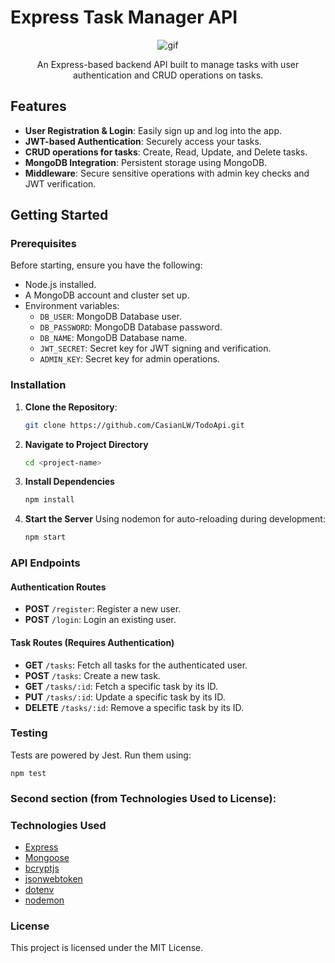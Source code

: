 # Express Task Manager API

<div align="center">
    <img src="https://media.giphy.com/media/znlSLQEFWmxI3XO9zP/giphy.gif" alt="gif" />
    <p>An Express-based backend API built to manage tasks with user authentication and CRUD operations on tasks.</p>
</div>

## Features

- **User Registration & Login**: Easily sign up and log into the app.
- **JWT-based Authentication**: Securely access your tasks.
- **CRUD operations for tasks**: Create, Read, Update, and Delete tasks.
- **MongoDB Integration**: Persistent storage using MongoDB.
- **Middleware**: Secure sensitive operations with admin key checks and JWT verification.

## Getting Started

### Prerequisites

Before starting, ensure you have the following:

- Node.js installed.
- A MongoDB account and cluster set up.
- Environment variables:
  - `DB_USER`: MongoDB Database user.
  - `DB_PASSWORD`: MongoDB Database password.
  - `DB_NAME`: MongoDB Database name.
  - `JWT_SECRET`: Secret key for JWT signing and verification.
  - `ADMIN_KEY`: Secret key for admin operations.

### Installation

1. **Clone the Repository**:

   ```bash
   git clone https://github.com/CasianLW/TodoApi.git
   ```

1. **Navigate to Project Directory**
   ```bash
   cd <project-name>
   ```
1. **Install Dependencies**

   ```bash
   npm install
   ```

1. **Start the Server**
   Using nodemon for auto-reloading during development:
   ```bash
   npm start
   ```

### API Endpoints

#### Authentication Routes

- **POST** `/register`: Register a new user.
- **POST** `/login`: Login an existing user.

#### Task Routes (Requires Authentication)

- **GET** `/tasks`: Fetch all tasks for the authenticated user.
- **POST** `/tasks`: Create a new task.
- **GET** `/tasks/:id`: Fetch a specific task by its ID.
- **PUT** `/tasks/:id`: Update a specific task by its ID.
- **DELETE** `/tasks/:id`: Remove a specific task by its ID.

### Testing

Tests are powered by Jest. Run them using:

```
npm test
```

### Second section (from Technologies Used to License):

### Technologies Used

- [Express](https://expressjs.com/)
- [Mongoose](https://mongoosejs.com/)
- [bcryptjs](https://www.npmjs.com/package/bcryptjs)
- [jsonwebtoken](https://www.npmjs.com/package/jsonwebtoken)
- [dotenv](https://www.npmjs.com/package/dotenv)
- [nodemon](https://www.npmjs.com/package/nodemon)

### License

This project is licensed under the MIT License.
